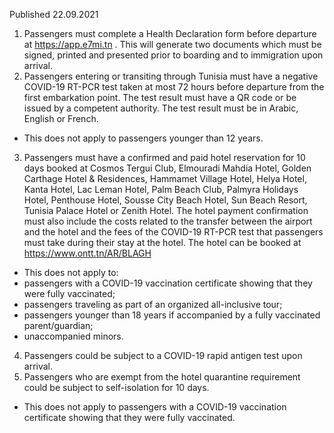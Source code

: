 Published 22.09.2021
1. Passengers must complete a Health Declaration form before departure at <a href="https://app.e7mi.tn">https://app.e7mi.tn</a> . This will generate two documents which must be signed, printed and presented prior to boarding and to immigration upon arrival.
2. Passengers entering or transiting through Tunisia must have a negative COVID-19 RT-PCR test taken at most 72 hours before departure from the first embarkation point. The test result must have a QR code or be issued by a competent authority. The test result must be in Arabic, English or French.
- This does not apply to passengers younger than 12 years.
3. Passengers must have a confirmed and paid hotel reservation for 10 days booked at Cosmos Tergui Club, Elmouradi Mahdia Hotel, Golden Carthage Hotel & Residences, Hammamet Village Hotel, Helya Hotel, Kanta Hotel, Lac Leman Hotel, Palm Beach Club, Palmyra Holidays Hotel, Penthouse Hotel, Sousse City Beach Hotel, Sun Beach Resort, Tunisia Palace Hotel or Zenith Hotel. The hotel payment confirmation must also include the costs related to the transfer between the airport and the hotel and the fees of the COVID-19 RT-PCR test that passengers must take during their stay at the hotel. The hotel can be booked at <a href="https://www.ontt.tn/AR/BLAGH">https://www.ontt.tn/AR/BLAGH</a>
- This does not apply to:
- passengers with a COVID-19 vaccination certificate showing that they were fully vaccinated;
- passengers traveling as part of an organized all-inclusive tour;
- passengers younger than 18 years if accompanied by a fully vaccinated parent/guardian;
- unaccompanied minors.
4. Passengers could be subject to a COVID-19 rapid antigen test upon arrival.
5. Passengers who are exempt from the hotel quarantine requirement could be subject to self-isolation for 10 days.
- This does not apply to passengers with a COVID-19 vaccination certificate showing that they were fully vaccinated.